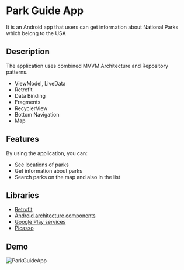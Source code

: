 # Park Guide App
It is an Android app that users can get information about National Parks which belong to the USA

## Description
The application uses combined MVVM Architecture and Repository patterns.
- ViewModel, LiveData
- Retrofit
- Data Binding
- Fragments
- RecyclerView
- Bottom Navigation
- Map

## Features
By using the application, you can:
- See locations of parks
- Get information about parks
- Search parks on the map and also in the list

## Libraries
- [Retrofit](https://square.github.io/retrofit/)
- [Android architecture components](https://developer.android.com/topic/libraries/architecture/index.html)
- [Google Play services](https://developers.google.com/android/guides/setup)
- [Picasso](https://square.github.io/picasso/)

## Demo
![ParkGuideApp](https://user-images.githubusercontent.com/77526610/116193096-e0ba0e00-a73f-11eb-8841-a212ed70e8a5.gif)
